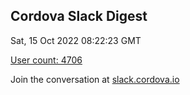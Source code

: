 ## Cordova Slack Digest
Sat, 15 Oct 2022 08:22:23 GMT

[User count: 4706](https://cordova.slack.com/)


Join the conversation at [slack.cordova.io](http://slack.cordova.io/)
